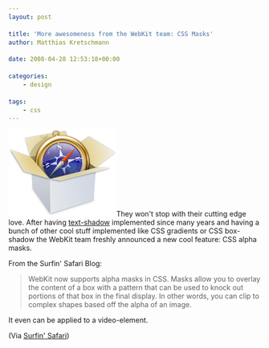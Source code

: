 ```yaml
---
layout: post

title: 'More awesomeness from the WebKit team: CSS Masks'
author: Matthias Kretschmann

date: 2008-04-28 12:53:18+00:00
  
categories:
    - design

tags:
    - css
---
```


![WebKit](../media/webkit.png)They won't stop with their cutting edge love. After having [text-shadow](http://www.kremalicious.com/2008/04/make-cool-and-clever-text-effects-with-css-text-shadow/) implemented since many years and having a bunch of other cool stuff implemented like CSS gradients or CSS box-shadow the WebKit team freshly announced a new cool feature: CSS alpha masks.

From the Surfin' Safari Blog:

> WebKit now supports alpha masks in CSS. Masks allow you to overlay the content of a box with a pattern that can be used to knock out portions of that box in the final display. In other words, you can clip to complex shapes based off the alpha of an image.

It even can be applied to a video-element.

(Via [Surfin' Safari](http://webkit.org/blog/181/css-masks/))
